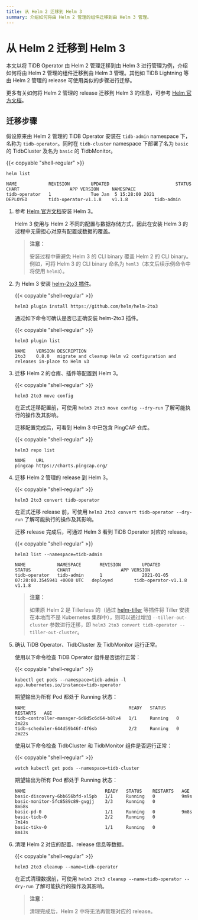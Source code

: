 ```yaml
---
title: 从 Helm 2 迁移到 Helm 3
summary: 介绍如何将由 Helm 2 管理的组件迁移到由 Helm 3 管理。
---
```


# 从 Helm 2 迁移到 Helm 3

本文以将 TiDB Operator 由 Helm 2 管理迁移到由 Helm 3 进行管理为例，介绍如何将由 Helm 2 管理的组件迁移到由 Helm 3 管理。其他如 TiDB Lightning 等由 Helm 2 管理的 release 可使用类似的步骤进行迁移。

更多有关如何将 Helm 2 管理的 release 迁移到 Helm 3 的信息，可参考 [Helm 官方文档](https://helm.sh/docs/topics/v2_v3_migration/)。

## 迁移步骤

假设原来由 Helm 2 管理的 TiDB Operator 安装在 `tidb-admin` namespace 下，名称为 `tidb-operator`。同时在 `tidb-cluster` namespace 下部署了名为 `basic` 的 TidbCluster 及名为 `basic` 的 TidbMonitor。

{{< copyable "shell-regular" >}}

```shell
helm list
```

```
NAME            REVISION        UPDATED                         STATUS          CHART                   APP VERSION     NAMESPACE
tidb-operator   1               Tue Jan  5 15:28:00 2021        DEPLOYED        tidb-operator-v1.1.8    v1.1.8          tidb-admin
```

1. 参考 [Helm 官方文档](https://helm.sh/docs/intro/install/)安装 Helm 3。

    Helm 3 使用与 Helm 2 不同的配置与数据存储方式，因此在安装 Helm 3 的过程中无需担心对原有配置或数据的覆盖。

    > **注意：**
    >
    > 安装过程中需避免 Helm 3 的 CLI binary 覆盖 Helm 2 的 CLI binary。例如，可将 Helm 3 的 CLI binary 命名为 `heml3`（本文后续示例命令中将使用 `helm3`）。

2. 为 Helm 3 安装 [helm-2to3 插件](https://github.com/helm/helm-2to3)。

    {{< copyable "shell-regular" >}}

    ```shell
    helm3 plugin install https://github.com/helm/helm-2to3
    ```

    通过如下命令可确认是否已正确安装 helm-2to3 插件。

    {{< copyable "shell-regular" >}}

    ```shell
    helm3 plugin list
    ```

    ```
    NAME    VERSION DESCRIPTION
    2to3    0.8.0   migrate and cleanup Helm v2 configuration and releases in-place to Helm v3
    ```

3. 迁移 Helm 2 的仓库、插件等配置到 Helm 3。

    {{< copyable "shell-regular" >}}

    ```shell
    helm3 2to3 move config
    ```

    在正式迁移配置前，可使用 `helm3 2to3 move config --dry-run` 了解可能执行的操作及其影响。

    迁移配置完成后，可看到 Helm 3 中已包含 PingCAP 仓库。

    {{< copyable "shell-regular" >}}

    ```shell
    helm3 repo list
    ```

    ```
    NAME    URL
    pingcap https://charts.pingcap.org/
    ```

4. 迁移 Helm 2 管理的 release 到 Helm 3。

    {{< copyable "shell-regular" >}}

    ```shell
    helm3 2to3 convert tidb-operator
    ```

    在正式迁移 release 前，可使用 `helm3 2to3 convert tidb-operator --dry-run` 了解可能执行的操作及其影响。

    迁移 release 完成后，可通过 Helm 3 看到 TiDB Operator 对应的 release。

    {{< copyable "shell-regular" >}}

    ```shell
    helm3 list --namespace=tidb-admin
    ```

    ```
    NAME            NAMESPACE       REVISION        UPDATED                                 STATUS          CHART                   APP VERSION
    tidb-operator   tidb-admin      1               2021-01-05 07:28:00.3545941 +0000 UTC   deployed        tidb-operator-v1.1.8    v1.1.8
    ```

    > **注意：**
    >
    > 如果原 Helm 2 是 Tillerless 的（通过 [helm-tiller](https://github.com/rimusz/helm-tiller) 等插件将 Tiller 安装在本地而不是 Kubernetes 集群中），则可以通过增加 `--tiller-out-cluster` 参数进行迁移，即 `helm3 2to3 convert tidb-operator --tiller-out-cluster`。

5. 确认 TiDB Operator、TidbCluster 及 TidbMonitor 运行正常。

    使用以下命令检查 TiDB Operator 组件是否运行正常：

    {{< copyable "shell-regular" >}}

    ```shell
    kubectl get pods --namespace=tidb-admin -l app.kubernetes.io/instance=tidb-operator
    ```

    期望输出为所有 Pod 都处于 Running 状态：

    ```
    NAME                                       READY   STATUS    RESTARTS   AGE
    tidb-controller-manager-6d8d5c6d64-b8lv4   1/1     Running   0          2m22s
    tidb-scheduler-644d59b46f-4f6sb            2/2     Running   0          2m22s
    ```

    使用以下命令检查 TidbCluster 和 TidbMonitor 组件是否运行正常：

    {{< copyable "shell-regular" >}}

    ``` shell
    watch kubectl get pods --namespace=tidb-cluster
    ```

    期望输出为所有 Pod 都处于 Running 状态：

    ```
    NAME                              READY   STATUS    RESTARTS   AGE
    basic-discovery-6bb656bfd-xl5pb   1/1     Running   0          9m9s
    basic-monitor-5fc8589c89-gvgjj    3/3     Running   0          8m58s
    basic-pd-0                        1/1     Running   0          9m8s
    basic-tidb-0                      2/2     Running   0          7m14s
    basic-tikv-0                      1/1     Running   0          8m13s
    ```

6. 清理 Helm 2 对应的配置、release 信息等数据。

    {{< copyable "shell-regular" >}}

    ```shell
    helm3 2to3 cleanup --name=tidb-operator
    ```

    在正式清理数据前，可使用 `helm3 2to3 cleanup --name=tidb-operator --dry-run` 了解可能执行的操作及其影响。

    > **注意：**
    >
    > 清理完成后，Helm 2 中将无法再管理对应的 release。
